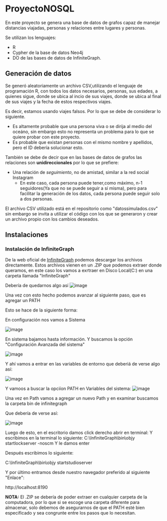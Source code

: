 # ProyectoNOSQL
En este proyecto se genera una base de datos de grafos capaz de manejar distancias viajadas, personas y relaciones entre lugares y personas.

Se utilizan los lenguajes:
* R
* Cypher de la base de datos Neo4j
* DO de las bases de datos de InfiniteGraph.

## Generación de datos
Se generó aleatoriamente un archivo CSV,utilizando el lenguaje de programación R, con todos los datos necesarios, personas, sus edades, a quienes sigue, donde se ubica al incio de sus viajes, donde se ubica al final de sus viajes y la fecha de estos respectivos viajes. 

Es decir, estamos usando viajes falsos. Por lo que se debe de considerar lo siguiente. 
 * Es altamente probable que una persona viva o se dirija al medio del oceáno, sin embargo esto no representa un problema para lo que se quiere probar con este proyecto.
 * Es probable que existan personas con el mismo nombre y apellidos, pero el ID debería solucionar esto.

También se debe de decir que en las bases de datos de grafos las relaciones son **unidireccionales** por lo que se prefiere:
* Una relación de *seguimiento*, no de amistad, similar a la red social Instagram
  * En este caso, cada persona puede tener,como máximo, n-1 seguidores(Ya que no se puede seguir a sí misma), pero para facilitar la generación de los datos, cada persona puede seguir solo a dos personas.

El archivo CSV utilizado está en el repositorio como "datossimulados.csv" sin embargo se invita a utilizar el código con los que se generaron y crear un archivo propio con los cambios deseados. 

## Instalaciones 

### Instalación de InfiniteGraph

De la web oficial de [InfiniteGraph](https://infinitegraph.com/free-download/) podemos descargar los archivos directamente. Estos archivos vienen en un .ZIP que podemos extraer donde queramos, en este caso los vamos a exrtraer en Disco Local(C:) en una carpeta llamada "InfiniteGraph"

Debería de quedarnos algo así
![image](https://github.com/dsbj2806/ProyectoNOSQL/assets/144052489/94d5c9b1-0ce5-4bcd-833f-e4dbe3df256d)

Una vez con esto hecho podemos avanzar al siguiente paso, que es agregar un PATH

Esto se hace de la siguiente forma:

En configuración nos vamos a Sistema 

![image](https://github.com/dsbj2806/ProyectoNOSQL/assets/144052489/ff41334e-b69f-413d-a6a8-f681694453d1)

En sistema bajamos hasta información. 
Y buscamos la opción "Configuración Avanzada del sistema"

![image](https://github.com/dsbj2806/ProyectoNOSQL/assets/144052489/fc859826-131b-4945-b542-b9dea52642a5)

Y ahí vamos a entrar en las variables de entorno que deberiá de verse algo así: 

![image](https://github.com/dsbj2806/ProyectoNOSQL/assets/144052489/03c7f05c-d829-41d3-ac41-b5a704dd3a7f)

Y vamoos a buscar la opciíon PATH en Variables del sistema: 
![image](https://github.com/dsbj2806/ProyectoNOSQL/assets/144052489/2a606d53-d768-4867-936c-95fbad306f04)

Una vez en Path vamos a agregar un nuevo Path y en examinar buscamos la carpeta bin de infinitegraph

Que debería de verse así: 

![image](https://github.com/dsbj2806/ProyectoNOSQL/assets/144052489/b53c64fa-2efe-4f87-bb36-4924fac5d1ae)

Luego de esto, en el escritorio damos click derecho abrir en terminal:
Y escribimos en la terminal lo siguiente: 
C:\InfiniteGraph\bin\objy startlockserver -noscm 
Y le damos enter 

Después escribimos lo siguiente: 

C:\InfiniteGraph\bin\objy startstudioserver

Y por último entramos desde nuestro navegador preferido al siguiente "Enlace": 

http://localhost:8190 


**NOTA:** El .ZIP se debería de poder extraer en cualquier carpeta de la computadora, por lo que si se escoge una carpeta diferente para almacenar, solo debemos de asegurarnos de que el PATH esté bien especificado y sea congrunte entre los pasos que lo necesitan. 
